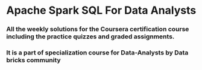# Apache Spark SQL For Data Analysts
### All the weekly solutions for the Coursera certification course including the practice quizzes and graded assignments. 

### It is a part of specialization course for Data-Analysts by Data bricks community
